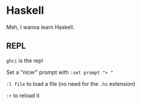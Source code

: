Haskell
=======

Meh, I wanna learn Haskell.

REPL
----

`ghci` is the repl

Set a "nicer" prompt with `:set prompt "> "`

`:l file` to load a file (no need for the `.hs` extension)

`:r` to reload it
